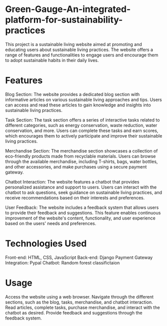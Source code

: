 # Green-Gauge-An-integrated-platform-for-sustainability-practices
This project is a sustainable living website aimed at promoting and educating users about sustainable living practices. The website offers a range of features and functionalities to engage users and encourage them to adopt sustainable habits in their daily lives.

# Features
Blog Section: The website provides a dedicated blog section with informative articles on various sustainable living approaches and tips. Users can access and read these articles to gain knowledge and insights into sustainable living practices.

Task Section: The task section offers a series of interactive tasks related to different categories, such as energy conservation, waste reduction, water conservation, and more. Users can complete these tasks and earn scores, which encourages them to actively participate and improve their sustainable living practices.

Merchandise Section: The merchandise section showcases a collection of eco-friendly products made from recyclable materials. Users can browse through the available merchandise, including T-shirts, bags, water bottles, and other accessories, and make purchases using a secure payment gateway.

Chatbot Interaction: The website features a chatbot that provides personalized assistance and support to users. Users can interact with the chatbot to ask questions, seek guidance on sustainable living practices, and receive recommendations based on their interests and preferences.

User Feedback: The website includes a feedback system that allows users to provide their feedback and suggestions. This feature enables continuous improvement of the website's content, functionality, and user experience based on the users' needs and preferences.

# Technologies Used
Front-end: HTML, CSS, JavaScript
Back-end: Django
Payment Gateway Integration: Pypal
Chatbot: Random forest classifictaion

# Usage
Access the website using a web browser.
Navigate through the different sections, such as the blog, tasks, merchandise, and chatbot interaction.
Read articles, complete tasks, purchase merchandise, and interact with the chatbot as desired.
Provide feedback and suggestions through the feedback system.
